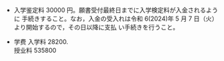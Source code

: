 + 入学鉴定料
30000 円。願書受付最終日までに入学検定料が入金されるように 手続きすること。なお，入金の受入れは令和 6(2024)年 5 月 7 日（火）より開始するので，その日以降に支払 い手続きを行うこと。

+ 学费
入学料 28200.   
授业料  535800

